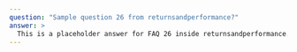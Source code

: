 ```yaml
---
question: "Sample question 26 from returnsandperformance?"
answer: >
  This is a placeholder answer for FAQ 26 inside returnsandperformance. It uses proper YAML block formatting to avoid any parsing issues.
---
```

